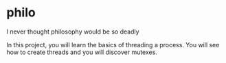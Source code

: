 # philo
I never thought philosophy would be so deadly

In this project, you will learn the basics of threading a process.
You will see how to create threads and you will discover mutexes.
